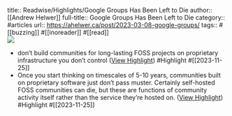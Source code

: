 title:: Readwise/Highlights/Google Groups Has Been Left to Die
author:: [[Andrew Helwer]]
full-title:: Google Groups Has Been Left to Die
category:: #articles
url:: https://ahelwer.ca/post/2023-03-08-google-groups/
tags:: #[[buzzing]] #[[inoreader]] #[[read]]  
![](https://news.ycombinator.com/favicon.ico)
- don’t build communities for long-lasting FOSS projects on proprietary infrastructure you don’t control ([View Highlight](https://read.readwise.io/read/01hg2f6ge7hr9r1aw3mzgq587w)) #Highlight #[[2023-11-25]]
- Once you start thinking on timescales of 5-10 years, communities built on proprietary software just don’t pass muster. Certainly self-hosted FOSS communities can die, but these are functions of community activity itself rather than the service they’re hosted on. ([View Highlight](https://read.readwise.io/read/01hg2f71hmpa0qf9a6a7228ve9)) #Highlight #[[2023-11-25]]